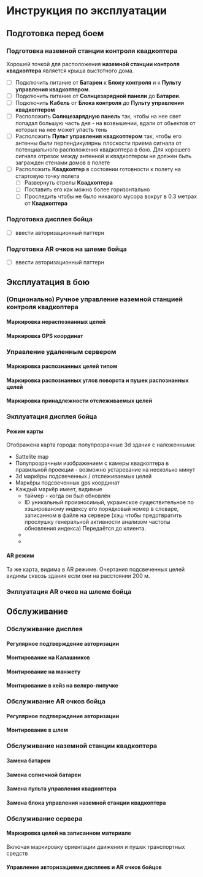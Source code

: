 
# Инструкция по эксплуатации

## Подготовка перед боем

### Подготовка наземной станции контроля квадкоптера

Хорошей точкой для расположения **наземной станции контроля квадкоптера** является крыша выстотного дома.

 - [ ] Подключить питание от **Батареи** к **Блоку контроля** и к **Пульту управления квадкоптером**.
 - [ ] Подключить питание от **Солнцезарядной панели** до **Батареи**.
 - [ ] Подключить **Кабель** от **Блока контроля** до **Пульту управления квадкоптером**
 - [ ] Расположить **Солнцезарядную панель** так, чтобы на нее свет попадал большую часть дня - на возвышении, вдали от обьектов от которых на нее может упасть тень
 - [ ] Расположить **Пульт управления квадкоптером** так, чтобы его антенны были перпендикулярны плоскости приема сигнала от потенциального расположения квадкоптера в бою. Для хорошего сигнала отрезок между антенной и квадкоптером не должен быть загражден стенами домов в полете
 - [ ] Расположить **Квадкоптер** в состоянии готовности к полету на стартовую точку полета
      - [ ] Развернуть стрелы **Квадкоптера**
      - [ ] Поставить его как можно более горизонтально
      - [ ] Проследить чтобы не было никакого мусора вокруг в 0.3 метрах от **Квадкоптера**

### Подготовка дисплея бойца

 - [ ] ввести авторизационный паттерн 

### Подготовка AR очков на шлеме бойца

 - [ ] ввести авторизационный паттерн 


## Эксплуатация в бою

### (Опционально) Ручное управление наземной станцией контроля квадкоптера

#### Маркировка нераспознанных целей





#### Маркировка GPS координат 


### Управление удаленным сервером

#### Маркировка распознанных целей типом


#### Маркировка распознанных углов поворота и пушек распознанных целей 
#### Маркировка принадлежности отслеживаемых целей


### Экплуатация дисплея бойца

#### Режим карты

Отображена карта города: полупрозрачные 3d здания с наложенными:

 - Sattelite map
 - Полупрозрачным изображением с камеры квадкоптера в правильной проекции - возможно устаревание на несколько минут
 - 3d маркёры подсвеченных / отслеживаемых целей
 - Маркёры подсвеченных gps координат
 - Каждый маркёр имеет, видимые
   - таймер - когда он был обновлён
   - ID уникальный произносимый, украинское существительное по хэшированому индексу его порядковый номер в словаре, записанном в файле на сервере (хэш чтобы предотвратить прослушку генеральной активности анализом частоты обновления индекса) Передаётся до клиента. 
   - 
   - 

#### AR режим
Та же карта, видима в AR режиме. Очертания подсвеченных целей видимы сквозь здания если они на расстоянии 200 м.

### Экплуатация AR очков на шлеме бойца

## Обслуживание

### Обслуживание дисплея

#### Регулярное подтверждение авторизации

#### Монтирование на Калашников

#### Монтирование на манжету

#### Монтирование в кейз на велкро-липучке

### Обслуживание AR очков бойца

#### Регулярное подтверждение авторизации

#### Монтирование в шлем

### Обслуживание наземной станции квадкоптера

#### Замена батареи

#### Замена солнечной батареи

#### Замена пульта управления квадкоптера

#### Замена блока управления наземной станции квадкоптера


### Обслуживание сервера

#### Маркировка целей на записанном материале

Включая маркировку ориентации движения и пушек транспортных средств

#### Управление авторизациями дисплеев и AR очков бойцов 

